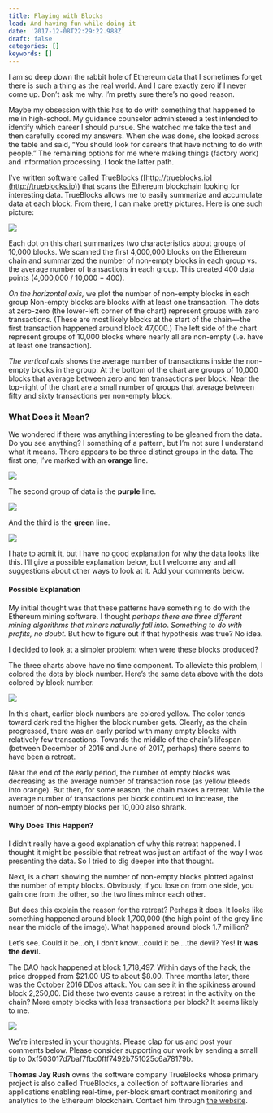 ```yaml
---
title: Playing with Blocks
lead: And having fun while doing it
date: '2017-12-08T22:29:22.988Z'
draft: false
categories: []
keywords: []
---
```


I am so deep down the rabbit hole of Ethereum data that I sometimes forget there is such a thing as the real world. And I care exactly zero if I never come up. Don’t ask me why. I’m pretty sure there’s no good reason.

Maybe my obsession with this has to do with something that happened to me in high-school. My guidance counselor administered a test intended to identify which career I should pursue. She watched me take the test and then carefully scored my answers. When she was done, she looked across the table and said, “You should look for careers that have nothing to do with people.” The remaining options for me where making things (factory work) and information processing. I took the latter path.

I’ve written software called TrueBlocks ([http://trueblocks.io](http://trueblocks.io)) that scans the Ethereum blockchain looking for interesting data. TrueBlocks allows me to easily summarize and accumulate data at each block. From there, I can make pretty pictures. Here is one such picture:

![](/blog/medium-posts/img/021-Playing-with-Blocks-006.jpg)

Each dot on this chart summarizes two characteristics about groups of 10,000 blocks. We scanned the first 4,000,000 blocks on the Ethereum chain and summarized the number of non-empty blocks in each group vs. the average number of transactions in each group. This created 400 data points (4,000,000 / 10,000 = 400).

_On the horizontal axis,_ we plot the number of non-empty blocks in each group Non-empty blocks are blocks with at least one transaction. The dots at zero-zero (the lower-left corner of the chart) represent groups with zero transactions. (These are most likely blocks at the start of the chain — the first transaction happened around block 47,000.) The left side of the chart represent groups of 10,000 blocks where nearly all are non-empty (i.e. have at least one transaction).

_The vertical axis_ shows the average number of transactions inside the non-empty blocks in the group. At the bottom of the chart are groups of 10,000 blocks that average between zero and ten transactions per block. Near the top-right of the chart are a small number of groups that average between fifty and sixty transactions per non-empty block.

### What Does it Mean?

We wondered if there was anything interesting to be gleaned from the data. Do you see anything? I something of a pattern, but I’m not sure I understand what it means. There appears to be three distinct groups in the data. The first one, I’ve marked with an **orange** line.

![](/blog/medium-posts/img/021-Playing-with-Blocks-001.png)

The second group of data is the **purple** line.

![](/blog/medium-posts/img/021-Playing-with-Blocks-002.png)

And the third is the **green** line.

![](/blog/medium-posts/img/021-Playing-with-Blocks-003.png)

I hate to admit it, but I have no good explanation for why the data looks like this. I’ll give a possible explanation below, but I welcome any and all suggestions about other ways to look at it. Add your comments below.

#### Possible Explanation

My initial thought was that these patterns have something to do with the Ethereum mining software. I thought _perhaps there are three different mining algorithms that miners naturally fall into_. _Something to do with profits, no doubt._ But how to figure out if that hypothesis was true? No idea.

I decided to look at a simpler problem: when were these blocks produced?

The three charts above have no time component. To alleviate this problem, I colored the dots by block number. Here’s the same data above with the dots colored by block number.

![](/blog/medium-posts/img/021-Playing-with-Blocks-004.png)

In this chart, earlier block numbers are colored yellow. The color tends toward dark red the higher the block number gets. Clearly, as the chain progressed, there was an early period with many empty blocks with relatively few transactions. Towards the middle of the chain’s lifespan (between December of 2016 and June of 2017, perhaps) there seems to have been a retreat.

Near the end of the early period, the number of empty blocks was decreasing as the average number of transaction rose (as yellow bleeds into orange). But then, for some reason, the chain makes a retreat. While the average number of transactions per block continued to increase, the number of non-empty blocks per 10,000 also shrank.

#### Why Does This Happen?

I didn’t really have a good explanation of why this retreat happened. I thought it might be possible that retreat was just an artifact of the way I was presenting the data. So I tried to dig deeper into that thought.

Next, is a chart showing the number of non-empty blocks plotted against the number of empty blocks. Obviously, if you lose on from one side, you gain one from the other, so the two lines mirror each other.

But does this explain the reason for the retreat? Perhaps it does. It looks like something happened around block 1,700,000 (the high point of the grey line near the middle of the image). What happened around block 1.7 million?

Let’s see. Could it be…oh, I don’t know…could it be….the devil? Yes! **It was the devil.**

The DAO hack happened at block 1,718,497. Within days of the hack, the price dropped from $21.00 US to about $8.00. Three months later, there was the October 2016 DDos attack. You can see it in the spikiness around block 2,250,00. Did these two events cause a retreat in the activity on the chain? More empty blocks with less transactions per block? It seems likely to me.

![](/blog/medium-posts/img/021-Playing-with-Blocks-005.png)

We’re interested in your thoughts. Please clap for us and post your comments below. Please consider supporting our work by sending a small tip to 0xf503017d7baf7fbc0fff7492b751025c6a78179b.

**Thomas Jay Rush** owns the software company TrueBlocks whose primary project is also called TrueBlocks, a collection of software libraries and applications enabling real-time, per-block smart contract monitoring and analytics to the Ethereum blockchain. Contact him through [the website](http://trueblocks.io).
